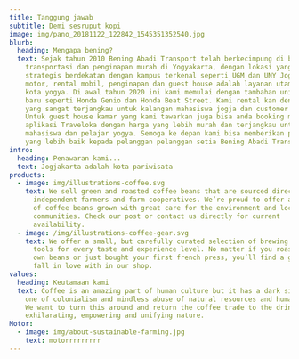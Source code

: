 ```yaml
---
title: Tanggung jawab
subtitle: Demi sesruput kopi
image: img/pano_20181122_122842_1545351352540.jpg
blurb:
  heading: Mengapa bening?
  text: Sejak tahun 2010 Bening Abadi Transport telah berkecimpung di bidang
    transportasi dan penginapan murah di Yogyakarta, dengan lokasi yang
    strategis berdekatan dengan kampus terkenal seperti UGM dan UNY Jogja. Sewa
    motor, rental mobil, penginapan dan guest house adalah layanan utama kami di
    kota yogya. Di awal tahun 2020 ini kami memulai dengan tambahan unit motor
    baru seperti Honda Genio dan Honda Beat Street. Kami rental kan dengan harga
    yang sangat terjangkau untuk kalangan mahasiswa jogja dan customer umum.
    Untuk guest house kamar yang kami tawarkan juga bisa anda booking melalui
    aplikasi Traveloka dengan harga yang lebih murah dan terjangkau untuk
    mahasiswa dan pelajar yogya. Semoga ke depan kami bisa memberikan pelayanan
    yang lebih baik kepada pelanggan pelanggan setia Bening Abadi Transport.👋
intro:
  heading: Penawaran kami...
  text: Jogjakarta adalah kota pariwisata
products:
  - image: img/illustrations-coffee.svg
    text: We sell green and roasted coffee beans that are sourced directly from
      independent farmers and farm cooperatives. We’re proud to offer a variety
      of coffee beans grown with great care for the environment and local
      communities. Check our post or contact us directly for current
      availability.
  - image: /img/illustrations-coffee-gear.svg
    text: We offer a small, but carefully curated selection of brewing gear and
      tools for every taste and experience level. No matter if you roast your
      own beans or just bought your first french press, you’ll find a gadget to
      fall in love with in our shop.
values:
  heading: Keutamaan kami
  text: Coffee is an amazing part of human culture but it has a dark side too –
    one of colonialism and mindless abuse of natural resources and human lives.
    We want to turn this around and return the coffee trade to the drink’s
    exhilarating, empowering and unifying nature.
Motor:
  - image: img/about-sustainable-farming.jpg
    text: motorrrrrrrrr
---
```

